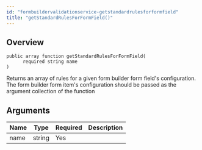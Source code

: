 ```yaml
---
id: "formbuildervalidationservice-getstandardrulesforformfield"
title: "getStandardRulesForFormField()"
---
```



## Overview




```luceescript
public array function getStandardRulesForFormField(
      required string name
)
```

Returns an array of rules for a given form builder
form field's configuration. The form builder form item's
configuration should be passed as the argument
collection of the function

## Arguments


<div class="table-responsive"><table class="table"><thead><tr><th>Name</th><th>Type</th><th>Required</th><th>Description</th></tr></thead><tbody><tr><td>name</td><td>string</td><td>Yes</td><td></td></tr></tbody></table></div>